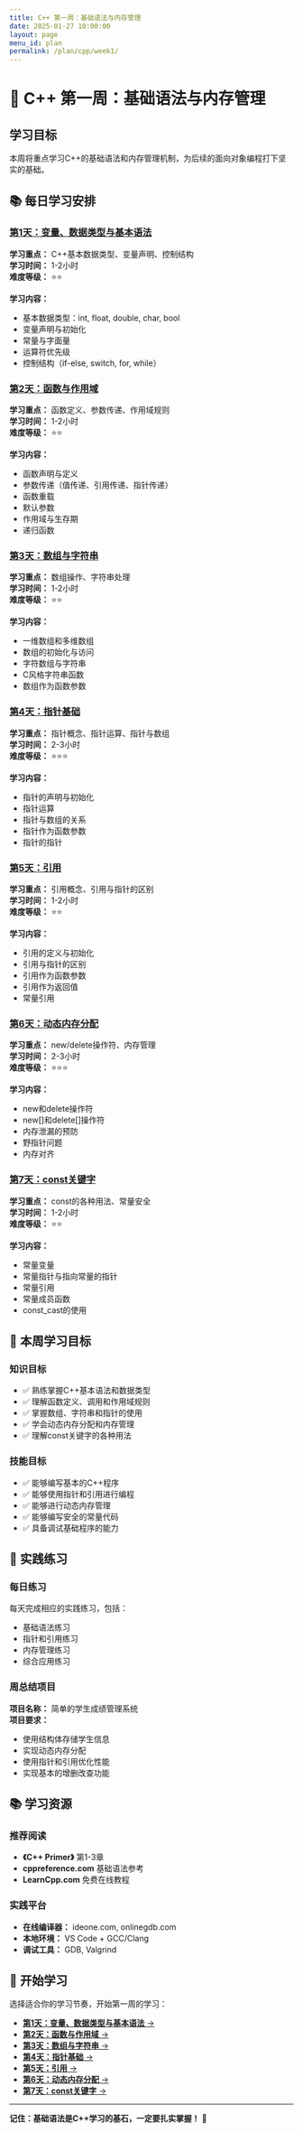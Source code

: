 ```yaml
---
title: C++ 第一周：基础语法与内存管理
date: 2025-01-27 10:00:00
layout: page
menu_id: plan
permalink: /plan/cpp/week1/
---
```


# 📅 C++ 第一周：基础语法与内存管理

## 学习目标
本周将重点学习C++的基础语法和内存管理机制，为后续的面向对象编程打下坚实的基础。

## 📚 每日学习安排

### [第1天：变量、数据类型与基本语法](/plan/cpp/week1/day1/)
**学习重点：** C++基本数据类型、变量声明、控制结构  
**学习时间：** 1-2小时  
**难度等级：** ⭐⭐

**学习内容：**
- 基本数据类型：int, float, double, char, bool
- 变量声明与初始化
- 常量与字面量
- 运算符优先级
- 控制结构（if-else, switch, for, while）

### [第2天：函数与作用域](/plan/cpp/week1/day2/)
**学习重点：** 函数定义、参数传递、作用域规则  
**学习时间：** 1-2小时  
**难度等级：** ⭐⭐

**学习内容：**
- 函数声明与定义
- 参数传递（值传递、引用传递、指针传递）
- 函数重载
- 默认参数
- 作用域与生存期
- 递归函数

### [第3天：数组与字符串](/plan/cpp/week1/day3/)
**学习重点：** 数组操作、字符串处理  
**学习时间：** 1-2小时  
**难度等级：** ⭐⭐

**学习内容：**
- 一维数组和多维数组
- 数组的初始化与访问
- 字符数组与字符串
- C风格字符串函数
- 数组作为函数参数

### [第4天：指针基础](/plan/cpp/week1/day4/)
**学习重点：** 指针概念、指针运算、指针与数组  
**学习时间：** 2-3小时  
**难度等级：** ⭐⭐⭐

**学习内容：**
- 指针的声明与初始化
- 指针运算
- 指针与数组的关系
- 指针作为函数参数
- 指针的指针

### [第5天：引用](/plan/cpp/week1/day5/)
**学习重点：** 引用概念、引用与指针的区别  
**学习时间：** 1-2小时  
**难度等级：** ⭐⭐

**学习内容：**
- 引用的定义与初始化
- 引用与指针的区别
- 引用作为函数参数
- 引用作为返回值
- 常量引用

### [第6天：动态内存分配](/plan/cpp/week1/day6/)
**学习重点：** new/delete操作符、内存管理  
**学习时间：** 2-3小时  
**难度等级：** ⭐⭐⭐

**学习内容：**
- new和delete操作符
- new[]和delete[]操作符
- 内存泄漏的预防
- 野指针问题
- 内存对齐

### [第7天：const关键字](/plan/cpp/week1/day7/)
**学习重点：** const的各种用法、常量安全  
**学习时间：** 1-2小时  
**难度等级：** ⭐⭐

**学习内容：**
- 常量变量
- 常量指针与指向常量的指针
- 常量引用
- 常量成员函数
- const_cast的使用

## 🎯 本周学习目标

### 知识目标
- ✅ 熟练掌握C++基本语法和数据类型
- ✅ 理解函数定义、调用和作用域规则
- ✅ 掌握数组、字符串和指针的使用
- ✅ 学会动态内存分配和内存管理
- ✅ 理解const关键字的各种用法

### 技能目标
- ✅ 能够编写基本的C++程序
- ✅ 能够使用指针和引用进行编程
- ✅ 能够进行动态内存管理
- ✅ 能够编写安全的常量代码
- ✅ 具备调试基础程序的能力

## 📝 实践练习

### 每日练习
每天完成相应的实践练习，包括：
- 基础语法练习
- 指针和引用练习
- 内存管理练习
- 综合应用练习

### 周总结项目
**项目名称：** 简单的学生成绩管理系统  
**项目要求：**
- 使用结构体存储学生信息
- 实现动态内存分配
- 使用指针和引用优化性能
- 实现基本的增删改查功能

## 📚 学习资源

### 推荐阅读
- **《C++ Primer》** 第1-3章
- **cppreference.com** 基础语法参考
- **LearnCpp.com** 免费在线教程

### 实践平台
- **在线编译器：** ideone.com, onlinegdb.com
- **本地环境：** VS Code + GCC/Clang
- **调试工具：** GDB, Valgrind

## 🚀 开始学习

选择适合你的学习节奏，开始第一周的学习：

- [**第1天：变量、数据类型与基本语法** →](/plan/cpp/week1/day1/)
- [**第2天：函数与作用域** →](/plan/cpp/week1/day2/)
- [**第3天：数组与字符串** →](/plan/cpp/week1/day3/)
- [**第4天：指针基础** →](/plan/cpp/week1/day4/)
- [**第5天：引用** →](/plan/cpp/week1/day5/)
- [**第6天：动态内存分配** →](/plan/cpp/week1/day6/)
- [**第7天：const关键字** →](/plan/cpp/week1/day7/)

---

**记住：基础语法是C++学习的基石，一定要扎实掌握！** 💪
